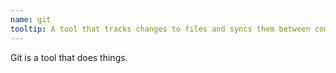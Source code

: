 ```yaml
---
name: git
tooltip: A tool that tracks changes to files and syncs them between computers.
---
```

Git is a tool that does things.